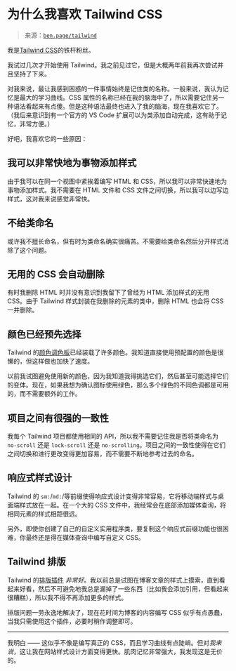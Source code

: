 <!--yml

category: 未分类

date: 2024-05-27 15:02:37

-->

# 为什么我喜欢 Tailwind CSS

> 来源：[`ben.page/tailwind`](https://ben.page/tailwind)

我是[Tailwind CSS](https://tailwindcss.com)的铁杆粉丝。

我试过几次才开始使用 Tailwind。我之前见过它，但是大概两年前我再次尝试并且坚持了下来。

对我来说，最让我感到困惑的一件事情始终是记住类的名称。一般来说，我认为记忆是最大的学习曲线。CSS 属性的名称已经在我的脑海中了，所以需要记住另一种语法看起来有点傻。但是这种语法最终也进入了我的脑海，现在我喜欢它了。（我后来意识到有一个官方的 VS Code 扩展可以为类添加自动完成，这有助于记忆，非常方便。）

好吧，我喜欢它的一些原因：

## 我可以非常快地为事物添加样式

由于我可以在同一个视图中紧挨着编写 HTML 和 CSS，所以我可以非常快速地为事物添加样式。我不需要在 HTML 文件和 CSS 文件之间切换，所以我可以边写边样式，这对我来说感觉非常快。

## 不给类命名

或许我不擅长命名，但有时为类命名确实很痛苦。不需要给类命名然后分开样式消除了这个问题。

## 无用的 CSS 会自动删除

有时我删除 HTML 时并没有意识到我留下了曾经为 HTML 添加样式的无用 CSS。由于 Tailwind 样式封装在我删除的元素的类中，删除 HTML 也会将 CSS 一并删除。

## 颜色已经预先选择

Tailwind 的[颜色调色板](https://tailwindcss.com/docs/colors)已经装载了许多颜色。我知道直接使用预配置的颜色是很懒的，但这样做也加快了速度。

以前我试图避免使用新的颜色，因为我知道我得挑选它们，然后甚至可能选择它们的变体。现在，如果我想为确认图标使用绿色，那么多个绿色的不同色调都是可用的，而不需要额外的工作。

## 项目之间有很强的一致性

我每个 Tailwind 项目都使用相同的 API，所以我不需要记住我是否将类命名为 `no-scroll` 还是 `lock-scroll` 还是 `no-scrolling`。项目之间的一致性使得在它们之间切换和进行更改变得更加容易，而不需要不断地参考过去的命名。

## 响应式样式设计

Tailwind 的 `sm:`/`md:`/等前缀使得响应式设计变得非常容易，它将移动端样式与桌面端样式放在一起。在一个大的 CSS 文件中，我经常会在底部添加媒体查询，将相同元素的样式相距很远。

另外，即使你创建了自己的自定义实用程序类，要复制这个响应式前缀功能也很困难，你最终还是得在媒体查询中编写自定义 CSS。

## Tailwind 排版

Tailwind 的[排版插件](https://tailwindcss.com/docs/typography-plugin) *非常好*。我以前总是试图在博客文章的样式上摸索，直到看起来好看，然后不可避免地我总是漏掉了一些东西（比如我会添加引用，但看起来很糟糕），所以我不得不再添加更多的样式。

排版问题一劳永逸地解决了，现在花时间为博客的内容编写 CSS 似乎有点愚蠢，当我只需使用这个插件，必要时稍作调整即可。

* * *

我明白 —— 这似乎不像是编写真正的 CSS，而且学习曲线有点陡峭。但对*我来说*，这让我在网站样式设计方面变得更快。肌肉记忆非常强大，我发现这是无价的。

